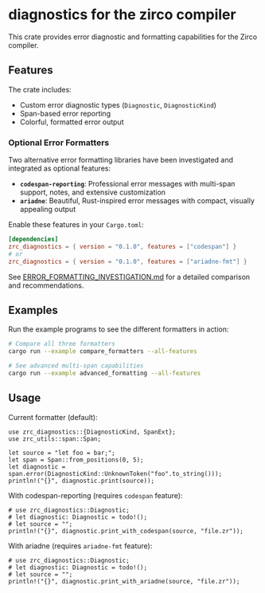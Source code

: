 # diagnostics for the zirco compiler

This crate provides error diagnostic and formatting capabilities for the Zirco compiler.

## Features

The crate includes:
- Custom error diagnostic types (`Diagnostic`, `DiagnosticKind`)
- Span-based error reporting
- Colorful, formatted error output

### Optional Error Formatters

Two alternative error formatting libraries have been investigated and integrated as optional features:

- **`codespan-reporting`**: Professional error messages with multi-span support, notes, and extensive customization
- **`ariadne`**: Beautiful, Rust-inspired error messages with compact, visually appealing output

Enable these features in your `Cargo.toml`:

```toml
[dependencies]
zrc_diagnostics = { version = "0.1.0", features = ["codespan"] }
# or
zrc_diagnostics = { version = "0.1.0", features = ["ariadne-fmt"] }
```

See [ERROR_FORMATTING_INVESTIGATION.md](./ERROR_FORMATTING_INVESTIGATION.md) for a detailed comparison and recommendations.

## Examples

Run the example programs to see the different formatters in action:

```bash
# Compare all three formatters
cargo run --example compare_formatters --all-features

# See advanced multi-span capabilities
cargo run --example advanced_formatting --all-features
```

## Usage

Current formatter (default):
```rust,no_run
use zrc_diagnostics::{DiagnosticKind, SpanExt};
use zrc_utils::span::Span;

let source = "let foo = bar;";
let span = Span::from_positions(0, 5);
let diagnostic = span.error(DiagnosticKind::UnknownToken("foo".to_string()));
println!("{}", diagnostic.print(source));
```

With codespan-reporting (requires `codespan` feature):
```rust,ignore
# use zrc_diagnostics::Diagnostic;
# let diagnostic: Diagnostic = todo!();
# let source = "";
println!("{}", diagnostic.print_with_codespan(source, "file.zr"));
```

With ariadne (requires `ariadne-fmt` feature):
```rust,ignore
# use zrc_diagnostics::Diagnostic;
# let diagnostic: Diagnostic = todo!();
# let source = "";
println!("{}", diagnostic.print_with_ariadne(source, "file.zr"));
```
